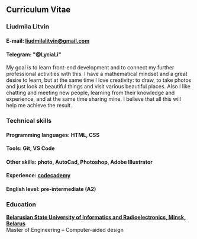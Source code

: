 ## **Curriculum Vitae**
### **Liudmila Litvin**
#### **E-mail:** liudmilalitvin@gmail.com
#### **Telegram:** "@LyciaLi"
My goal is to learn front-end development and to connect my further professional activities with this. I have a mathematical mindset and a great desire to learn, but at the same time I love creativity: to draw, to take photos and just look at beautiful things and visit various beautiful places. Also I like chatting and meeting new people, learning from their knowledge and experience, and at the same time sharing mine. I believe that all this will help me achieve the result.
### **Technical skills**
#### **Programming languages:** HTML, CSS
#### **Tools:** Git, VS Code
#### **Other skills:** photo, AutoCad, Photoshop, Adobe Illustrator

#### **Experience**: [codecademy](https://www.codecademy.com/users/LiudmilaLi/achievements)
 
#### **English level**: pre-intermediate (A2) 
 
### **Education** 
[**Belarusian State University of Informatics and Radioeleсtronics, Minsk, Belarus**](https://www.bsuir.by/en/faculties-chairs)   
   Master of Engineering –  Computer-aided design   
